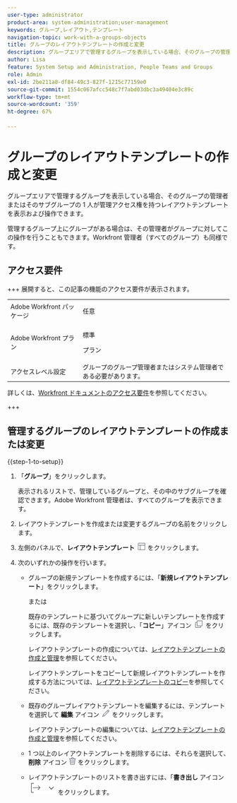 ```yaml
---
user-type: administrator
product-area: system-administration;user-management
keywords: グループ,レイアウト,テンプレート
navigation-topic: work-with-a-groups-objects
title: グループのレイアウトテンプレートの作成と変更
description: グループエリアで管理するグループを表示している場合、そのグループの管理者またはそのサブグループの 1 人が管理アクセス権を持つレイアウトテンプレートを表示および操作できます。
author: Lisa
feature: System Setup and Administration, People Teams and Groups
role: Admin
exl-id: 2be211a8-df84-49c3-827f-1215c77159e0
source-git-commit: 1554c067afcc548c7f7abd03dbc3a49404e3c89c
workflow-type: tm+mt
source-wordcount: '359'
ht-degree: 67%

---
```


# グループのレイアウトテンプレートの作成と変更

グループエリアで管理するグループを表示している場合、そのグループの管理者またはそのサブグループの 1 人が管理アクセス権を持つレイアウトテンプレートを表示および操作できます。

管理するグループ上にグループがある場合は、その管理者がグループに対してこの操作を行うこともできます。Workfront 管理者（すべてのグループ）も同様です。

## アクセス要件

+++ 展開すると、この記事の機能のアクセス要件が表示されます。

<table style="table-layout:auto"> 
 <col> 
 <col> 
 <tbody> 
  <tr> 
   <td>Adobe Workfront パッケージ</td> 
   <td><p>任意</p></td> 
  </tr> 
  <tr> 
   <td>Adobe Workfront プラン</td> 
   <td><p>標準</p>
       <p>プラン</p></td>
  </tr>
  <tr> 
   <td>アクセスレベル設定</td> 
   <td>グループのグループ管理者またはシステム管理者である必要があります。</td>
  </tr>
 </tbody> 
</table>

詳しくは、[Workfront ドキュメントのアクセス要件](/help/quicksilver/administration-and-setup/add-users/access-levels-and-object-permissions/access-level-requirements-in-documentation.md)を参照してください。

+++

## 管理するグループのレイアウトテンプレートの作成または変更

{{step-1-to-setup}}

1. 「**グループ**」をクリックします。

   表示されるリストで、管理しているグループと、その中のサブグループを確認できます。Adobe Workfront 管理者は、すべてのグループを表示できます。

1. レイアウトテンプレートを作成または変更するグループの名前をクリックします。
1. 左側のパネルで、**レイアウトテンプレート** ![&#x200B; レイアウトテンプレートアイコン &#x200B;](assets/layout-templates-icon.png) をクリックします。

1. 次のいずれかの操作を行います。

   * グループの新規テンプレートを作成するには、「**新規レイアウトテンプレート**」をクリックします。

     または

     既存のテンプレートに基づいてグループに新しいテンプレートを作成するには、既存のテンプレートを選択し、「**コピー**」アイコン ![&#x200B; コピーアイコン &#x200B;](assets/copy-icon.png) をクリックします。

     レイアウトテンプレートの作成については、[レイアウトテンプレートの作成と管理](../../../administration-and-setup/customize-workfront/use-layout-templates/create-and-manage-layout-templates.md)を参照してください。

     レイアウトテンプレートをコピーして新規レイアウトテンプレートを作成する方法については、[レイアウトテンプレートのコピー](../../../administration-and-setup/customize-workfront/use-layout-templates/copy-a-layout-template.md)を参照してください。

   * 既存のグループレイアウトテンプレートを編集するには、テンプレートを選択して **編集** アイコン ![&#x200B; 編集アイコン &#x200B;](assets/edit-icon.png) をクリックします。

     レイアウトテンプレートの編集については、[レイアウトテンプレートの作成と管理](../../../administration-and-setup/customize-workfront/use-layout-templates/create-and-manage-layout-templates.md)を参照してください。

   * 1 つ以上のレイアウトテンプレートを削除するには、それらを選択して、**削除** アイコン ![&#x200B; 削除アイコン &#x200B;](assets/delete.png) をクリックします。
   * レイアウトテンプレートのリストを書き出すには、「**書き出し** アイコン ![&#x200B; 書き出しアイコン &#x200B;](assets/export-icon.png) をクリックします。
